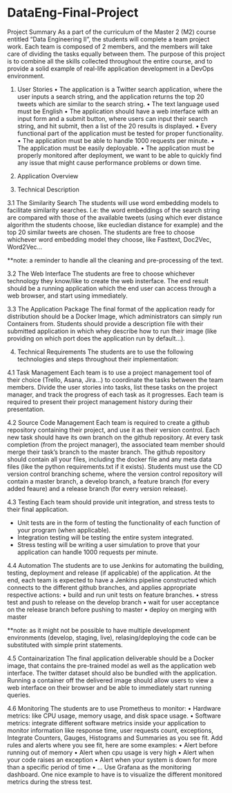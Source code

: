 # DataEng-Final-Project
 Project Summary 
 As a part of the curriculum of the Master 2 (M2) course entitled “Data Engineering II”, the students will complete a team project work. Each team is composed of 2 members, and the members will take care of dividing the tasks equally between them. The purpose of this project is to combine all the skills collected throughout the entire course, and to provide a solid example of real-life application development in a DevOps environment.
1. User Stories
•	The application is a Twitter search application, where the user inputs a search string, and the application returns the top 20 tweets which are similar to the search string.
•	The text language used must be English
•	The application should have a web interface with an input form and a submit button, where users can input their search string, and hit submit, then a list of the 20 results is displayed.
•	Every functional part of the application must be tested for proper functionality.
•	The application must be able to handle 1000 requests per minute.
•	The application must be easily deployable.
•	The application must be properly monitored after deployment, we want to be able to quickly find any issue that might cause performance problems or down time.
 
2. Application Overview
 
3. Technical Description

3.1 The Similarity Search
The students will use word embedding models to facilitate similarity searches. I.e: the word embeddings of the search string are compared with those of the available tweets (using which ever distance algorithm the students choose, like eucledian distance for example) and the top 20 similar tweets are chosen.
The students are free to choose whichever word embedding model they choose, like Fasttext, Doc2Vec, Word2Vec…

**note: a reminder to handle all the cleaning and pre-processing of the text.

3.2 The Web Interface
The students are free to choose whichever technology they know/like to create the web insterface. The end result should be a running application which the end user can access through a web browser, and start using immediately.


3.3 The Application Package
The final format of the application ready for distribution should be a Docker Image, which administrators can simply run Containers from. Students should provide a description file with their submitted application in which whey describe how to run their image (like providing on which port does the application run by default…).

4. Technical Requirements
The students are to use the following technologies and steps throughout their implementation:

4.1 Task Management
Each team is to use a project management tool of their choice (Trello, Asana, Jira…) to coordinate the tasks between the team members. Divide the user stories into tasks, list these tasks on the project manager, and track the progress of each task as it progresses. Each team is required to present their project management history during their presentation.

4.2 Source Code Management
Each team is required to create a github repository containing their project, and use it as their version control. Each new task should have its own branch on the github repository. At every task completion (from the project manager), the associated team member should merge their task’s branch to the master branch. The github repository should contain all your files, including the docker file and any meta data files (like the python requirements.txt if it exists).
Students must use the CD version control branching scheme, where the version control repository will contain a master branch, a develop branch, a feature branch (for every added feaure) and a release branch (for every version release).

4.3 Testing
Each team should provide unit integration, and stress tests to their final application.
-	Unit tests are in the form of testing the functionality of each function of your program (when applicable).
-	Integration testing will be testing the entire system integrated.
-	Stress testing will be writing a user simulation to prove that your application can handle 1000 requests per minute.

4.4 Automation
The students are to use Jenkins for automating the building, testing, deployment and release (if applicable) of the application. At the end, each team is expected to have a Jenkins pipeline constructed which connects to the different github branches, and applies appropriate respective actions:
•	build and run unit tests on feature branches.
•	stress test and push to release on the develop branch
•	wait for user acceptance on the release branch before pushing to master
•	deploy on merging with master

**note: as it might not be possible to have multiple development environments (develop, staging, live), relasing/deploying the code can be substituted with simple print statements.

 4.5 Containarization
The final application deliverable should be a Docker image, that contains the pre-trained model as well as the application web interface. The twitter dataset should also be bundled with the application. Running a container off the delivered image should allow users to view a web interface on their browser and be able to immediately start running queries.

4.6 Monitoring
The students are to use Prometheus to monitor:
•	Hardware metrics: like CPU usage, memory usage, and disk space usage.
•	Software metrics: integrate different software metrics inside your application to monitor information like response time, user requests count, exceptions, 
Integrate Counters, Gauges, Histograms and Summaries as you see fit.
Add rules and alerts where you see fit, here are some examples:
•	Alert before running out of memory
•	Alert when cpu usage is very high
•	Alert when your code raises an exception
•	Alert when your system is down for more than a specific period of time
•	…
Use Grafana as the monitoring dashboard.
One nice example to have is to visualize the different monitored metrics during the stress test.
